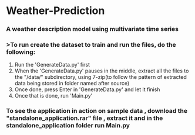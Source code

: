 # Weather-Prediction

  <h3>A weather description model using multivariate time series</h3>

  <h3>>To run create the dataset to train and run the files, do the following:</h3>
  <ol>
    <li>Run the 'GenerateData.py' first </li>
    <li>When the 'GenerateData.py' pauses in the middle, extract all the files to the "/data/" subdirectory, using 7-zip(to follow the        pattern of extracted data being stored in folder named after source)</li>
    <li>Once done, press Enter in 'GenerateData.py' and let it finish</li>
    <li>Once that is done, run 'Main.py'</li>
  </ol>

<h3>To see the application in action on sample data , download the "standalone_application.rar" file , extract it and in the standalone_application folder run Main.py</h3>
